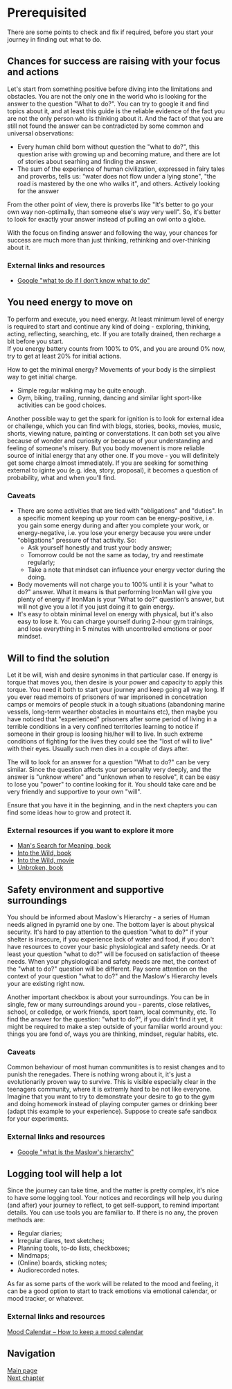 # Prerequisited
There are some points to check and fix if required, before you start your journey in finding out what to do. 

## Chances for success are raising with your focus and actions
Let's start from something positive before diving into the limitations and obstacles. You are not the only one in the world who is looking for the answer to the question "What to do?". You can try to google it and find topics about it, and at least this guide is the reliable evidence of the fact you are not the only person who is thinking about it. And the fact of that you are still not found the answer can be contradicted by some common and universal observations:
* Every human child born without question the "what to do?", this question arise with growing up and becoming mature, and there are lot of stories about searhing and finding the answer. 
* The sum of the experience of human civilization, expressed in fairy tales and proverbs, tells us: "water does not flow under a lying stone", "the road is mastered by the one who walks it", and others. Actively looking for the answer 

From the other point of view, there is proverbs like "It's better to go your own way non-optimally, than someone else's way very well". So, it's better to look for exactly your answer instead of pulling an owl onto a globe. 

With the focus on finding answer and following the way, your chances for success are much more than just thinking, rethinking and over-thinking about it. 

### External links and resources
* [Google "what to do if I don't know what to do"](https://www.google.com/search?q=what+to+do+if+I+don%27t+know+what+to+do)

## You need energy to move on
To perform and execute, you need energy. At least minimum level of energy is required to start and continue any kind of doing - exploring, thinking, acting, reflecting, searching, etc. If you are totally drained, then recharge a bit before you start.  
If you energy battery counts from 100% to 0%, and you are around 0% now, try to get at least 20% for initial actions. 

How to get the minimal energy? Movements of your body is the simpliest way to get initial charge. 
* Simple regular walking may be quite enough.
* Gym, biking, trailing, running, dancing and similar light sport-like activities can be good choices.

Another possible way to get the spark for ignition is to look for external idea or challenge, which you can find with blogs, stories, books, movies, music, shorts, viewing nature, painting or converstations. It can both set you alive because of wonder and curiosity or because of your understanding and feeling of someone's misery. But you body movenent is more reliable source of initial energy that any other one. If you move - you will definitely get some charge almost immediately. If you are seeking for something external to iginte you (e.g. idea, story, proposal), it becomes a question of probability, what and when you'll find. 

### Caveats
* There are some activities that are tied with "obligations" and "duties". In a specific moment keeping up your room  can be energy-positive, i.e. you gain some energy during and after you complete your work, or energy-negative, i.e. you lose your energy because you were under "obligations" pressure of that activity. So:
    * Ask yourself honestly and trust your body answer;
    * Tomorrow could be not the same as today, try and reestimate regularly;
    * Take a note that mindset can influence your energy vector during the doing. 
* Body movements will not charge you to 100% until it is your "what to do?" answer. What it means is that performing IronMan will give you plenty of energy if IronMan is your "What to do?" question's answer, but will not give you a lot if you just doing it to gain energy. 
* It's easy to obtain minimal level on energy with physical, but it's also easy to lose it. You can charge yourself during 2-hour gym trainings, and lose everything in 5 minutes with uncontrolled emotions or poor mindset.

## Will to find the solution
Let it be will, wish and desire synonims in that particular case. If energy is torque that moves you, then desire is your power and capacity to apply this torque. You need it both to start your journey and keep going all way long. If you ever read memoirs of prisoners of war imprisoned in concetration camps or memoirs of people stuck in a tough situations (abandoning marine vessels, long-term wearther obstacles in mountains etc), then maybe you have noticed that "experienced" prisoners after some period of living in a terrible conditions in a very confined territories learning to notice if someone in their group is loosing his/her will to live. In such extreme conditions of fighting for the lives they could see the "lost of will to live" with their eyes. Usually such men dies in a couple of days after. 

The will to look for an answer for a question "What to do?" can be very similar. Since the question affects your personality very deeply, and the answer is "unknow where" and "unknown when to resolve", it can be easy to lose you "power" to contine looking for it. You should take care and be very friendly and supportive to your own "will". 

Ensure that you have it in the beginning, and in the next chapters you can find some ideas how to grow and protect it. 

### External resources if you want to explore it more
* [Man's Search for Meaning, book](https://en.wikipedia.org/wiki/Man%27s_Search_for_Meaning)
* [Into the Wild, book](https://en.wikipedia.org/wiki/Into_the_Wild_(Krakauer_book))
* [Into the Wild, movie](https://en.wikipedia.org/wiki/Into_the_Wild_(film))
* [Unbroken, book](https://en.wikipedia.org/wiki/Unbroken_(book))

## Safety environment and supportive surroundings
You should be informed about Maslow's Hierarchy - a series of Human needs aligned in pyramid one by one. The bottom layer is about physical security. It's hard to pay attention to the question "what to do?" if your shelter is insecure, if you experience lack of water and food, if you don't have resources to cover your basic physiological and safety needs. Or at least your question "what to do?" will be focused on satisfaction of theese needs. When your physiological and safety needs are met, the context of the "what to do?" question will be different. Pay some attention on the context of your question "what to do?" and the Maslow's Hierarchy levels your are existing right now.

Another important checkbox is about your surroundings. You can be in single, few or many surroundings around you - parents, close relatives, school, or colledge, or work friends, sport team, local community, etc. To find the answer for the question: "what to do?", if you didn't find it yet, it might be required to make a step outside of your familiar world around you: things you are fond of, ways you are thinking, mindset, regular habits, etc. 

### Caveats
Common behaviour of most human communitites is to resist changes and to punish the renegades. There is nothing wrong about it, it's just a evolutionarily proven way to survive. This is visible especially clear in the teenagers community, where it is extremly hard to be not like everyone. Imagine that you want to try to demonstrate your desire to go to the gym and doing homework instead of playing computer games or drinking beer (adapt this example to your experience). Suppose to create safe sandbox for your experiments. 

### External links and resources
* [Google "what is the Maslow's hierarchy"](https://www.google.com/search?q=what+is+the+Maslow%27s+hierarchy)

## Logging tool will help a lot
Since the journey can take time, and the matter is pretty complex, it's nice to have some logging tool. Your notices and recordings will help you during (and after) your journey to reflect, to get self-support, to remind important details. 
You can use tools you are familiar to. If there is no any, the proven methods are:
* Regular diaries;
* Irregular diares, text sketches; 
* Planning tools, to-do lists, checkboxes;
* Mindmaps;
* (Online) boards, sticking notes;
* Audiorecorded notes.

As far as some parts of the work will be related to the mood and feeling, it can be a good option to start to track emotions via emotional calendar, or mood tracker, or whatever.

### External links and resources
[Mood Calendar – How to keep a mood calendar](https://moodistory.com/2023/02/13/mood-calendar-how-to-keep-a-mood-calendar/)

## Navigation
[Main page](/README.md)  
[Next chapter](/docs/explore_yourself.md)  